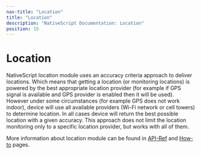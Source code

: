 ```yaml
---
nav-title: "Location"
title: "Location"
description: "NativeScript Documentation: Location"
position: 15
---
```


# Location

NativeScript location module uses an accuracy criteria approach to deliver locations. Which means that getting a location (or monitoring locations) is powered by the best appropriate location provider (for example if GPS signal is available and GPS provider is enabled then it will be used). However under some circumstances (for example GPS does not work indoor), device will use all available providers (Wi-Fi network or cell towers) to determine location. In all cases device will return the best possible location with a given accuracy. This approach does not limit the location monitoring only to a specific location provider, but works with all of them.

More information about location module can be found in [API-Ref](./ApiReference/location/location.md) and [How-to](./ApiReference/location/HOW-TO.md) pages.
